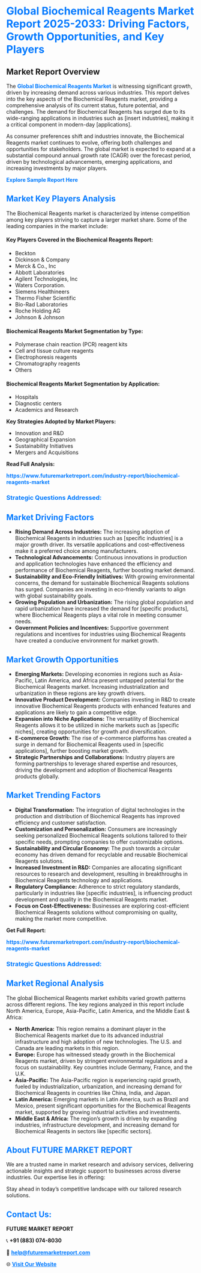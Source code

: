 <h1 style="color: #007BFF;">Global Biochemical Reagents Market Report 2025-2033: Driving Factors, Growth Opportunities, and Key Players</h1>

<section id="overview">
<h2>Market Report Overview</h2>
<p>The <a href="https://www.futuremarketreport.com/industry-report/biochemical-reagents-market" style="color: #007BFF; text-decoration: none;"><strong>Global Biochemical Reagents Market</strong></a> is witnessing significant growth, driven by increasing demand across various industries. This report delves into the key aspects of the Biochemical Reagents market, providing a comprehensive analysis of its current status, future potential, and challenges. The demand for Biochemical Reagents has surged due to its wide-ranging applications in industries such as [insert industries], making it a critical component in modern-day [applications].</p>
<p>As consumer preferences shift and industries innovate, the Biochemical Reagents market continues to evolve, offering both challenges and opportunities for stakeholders. The global market is expected to expand at a substantial compound annual growth rate (CAGR) over the forecast period, driven by technological advancements, emerging applications, and increasing investments by major players.</p>
</section>

<section id="overview">
<p><a href="https://www.futuremarketreport.com/request-sample/reportId=43462" style="color: #007BFF; text-decoration: none;"><strong>Explore Sample Report Here</strong></a></p>
</section>

<section id="key-players">
<h2 style="color: #007BFF;">Market Key Players Analysis</h2>
<p>The Biochemical Reagents market is characterized by intense competition among key players striving to capture a larger market share. Some of the leading companies in the market include:</p>
<h4>Key Players Covered in the Biochemical Reagents Report:</h4>
<ul><li>Beckton</li><li>Dickinson &amp; Company</li><li>Merck &amp; Co., Inc</li><li>Abbott Laboratories</li><li>Agilent Technologies, Inc</li><li>Waters Corporation.</li><li>Siemens Healthineers</li><li>Thermo Fisher Scientific</li><li>Bio-Rad Laboratories</li><li>Roche Holding AG</li><li>Johnson &amp; Johnson</li></ul>
<h4>Biochemical Reagents Market Segmentation by Type:</h4>
<ul><li>Polymerase chain reaction (PCR) reagent kits</li><li>Cell and tissue culture reagents</li><li>Electrophoresis reagents</li><li>Chromatography reagents</li><li>Others</li></ul>

<h4>Biochemical Reagents Market Segmentation by Application:</h4>
<ul><li>Hospitals</li><li>Diagnostic centers</li><li>Academics and Research</li></ul>
<p><strong>Key Strategies Adopted by Market Players:</strong></p>
<ul>
<li>Innovation and R&D</li>
<li>Geographical Expansion</li>
<li>Sustainability Initiatives</li>
<li>Mergers and Acquisitions</li>
</ul>
</section>

<section>
<p><strong>Read Full Analysis: </strong></p><a href="https://www.futuremarketreport.com/industry-report/biochemical-reagents-market" style="color: #007BFF; text-decoration: none;"><strong>https://www.futuremarketreport.com/industry-report/biochemical-reagents-market</strong></a>
<h3 style="color: #007BFF;">Strategic Questions Addressed:</h3>
</section>

<section id="driving-factors">
<h2 style="color: #007BFF;">Market Driving Factors</h2>
<ul>
<li><strong>Rising Demand Across Industries:</strong> The increasing adoption of Biochemical Reagents in industries such as [specific industries] is a major growth driver. Its versatile applications and cost-effectiveness make it a preferred choice among manufacturers.</li>
<li><strong>Technological Advancements:</strong> Continuous innovations in production and application technologies have enhanced the efficiency and performance of Biochemical Reagents, further boosting market demand.</li>
<li><strong>Sustainability and Eco-Friendly Initiatives:</strong> With growing environmental concerns, the demand for sustainable Biochemical Reagents solutions has surged. Companies are investing in eco-friendly variants to align with global sustainability goals.</li>
<li><strong>Growing Population and Urbanization:</strong> The rising global population and rapid urbanization have increased the demand for [specific products], where Biochemical Reagents plays a vital role in meeting consumer needs.</li>
<li><strong>Government Policies and Incentives:</strong> Supportive government regulations and incentives for industries using Biochemical Reagents have created a conducive environment for market growth.</li>
</ul>
</section>

<section id="growth-opportunities">
<h2 style="color: #007BFF;">Market Growth Opportunities</h2>
<ul>
<li><strong>Emerging Markets:</strong> Developing economies in regions such as Asia-Pacific, Latin America, and Africa present untapped potential for the Biochemical Reagents market. Increasing industrialization and urbanization in these regions are key growth drivers.</li>
<li><strong>Innovative Product Development:</strong> Companies investing in R&D to create innovative Biochemical Reagents products with enhanced features and applications are likely to gain a competitive edge.</li>
<li><strong>Expansion into Niche Applications:</strong> The versatility of Biochemical Reagents allows it to be utilized in niche markets such as [specific niches], creating opportunities for growth and diversification.</li>
<li><strong>E-commerce Growth:</strong> The rise of e-commerce platforms has created a surge in demand for Biochemical Reagents used in [specific applications], further boosting market growth.</li>
<li><strong>Strategic Partnerships and Collaborations:</strong> Industry players are forming partnerships to leverage shared expertise and resources, driving the development and adoption of Biochemical Reagents products globally.</li>
</ul>
</section>

<section id="trending-factors">
<h2 style="color: #007BFF;">Market Trending Factors</h2>
<ul>
<li><strong>Digital Transformation:</strong> The integration of digital technologies in the production and distribution of Biochemical Reagents has improved efficiency and customer satisfaction.</li>
<li><strong>Customization and Personalization:</strong> Consumers are increasingly seeking personalized Biochemical Reagents solutions tailored to their specific needs, prompting companies to offer customizable options.</li>
<li><strong>Sustainability and Circular Economy:</strong> The push towards a circular economy has driven demand for recyclable and reusable Biochemical Reagents solutions.</li>
<li><strong>Increased Investment in R&D:</strong> Companies are allocating significant resources to research and development, resulting in breakthroughs in Biochemical Reagents technology and applications.</li>
<li><strong>Regulatory Compliance:</strong> Adherence to strict regulatory standards, particularly in industries like [specific industries], is influencing product development and quality in the Biochemical Reagents market.</li>
<li><strong>Focus on Cost-Effectiveness:</strong> Businesses are exploring cost-efficient Biochemical Reagents solutions without compromising on quality, making the market more competitive.</li>
</ul>
</section>

<section>
<p><strong>Get Full Report: </strong></p><a href="https://www.futuremarketreport.com/industry-report/biochemical-reagents-market" style="color: #007BFF; text-decoration: none;"><strong>https://www.futuremarketreport.com/industry-report/biochemical-reagents-market</strong></a>
<h3 style="color: #007BFF;">Strategic Questions Addressed:</h3>
</section>


<section id="regional-analysis">
<h2 style="color: #007BFF;">Market Regional Analysis</h2>
<p>The global Biochemical Reagents market exhibits varied growth patterns across different regions. The key regions analyzed in this report include North America, Europe, Asia-Pacific, Latin America, and the Middle East & Africa:</p>
<ul>
<li><strong>North America:</strong> This region remains a dominant player in the Biochemical Reagents market due to its advanced industrial infrastructure and high adoption of new technologies. The U.S. and Canada are leading markets in this region.</li>
<li><strong>Europe:</strong> Europe has witnessed steady growth in the Biochemical Reagents market, driven by stringent environmental regulations and a focus on sustainability. Key countries include Germany, France, and the U.K.</li>
<li><strong>Asia-Pacific:</strong> The Asia-Pacific region is experiencing rapid growth, fueled by industrialization, urbanization, and increasing demand for Biochemical Reagents in countries like China, India, and Japan.</li>
<li><strong>Latin America:</strong> Emerging markets in Latin America, such as Brazil and Mexico, present significant opportunities for the Biochemical Reagents market, supported by growing industrial activities and investments.</li>
<li><strong>Middle East & Africa:</strong> The region’s growth is driven by expanding industries, infrastructure development, and increasing demand for Biochemical Reagents in sectors like [specific sectors].</li>
</ul>
</section>

<footer>
<h2 style="color: #007BFF;">About FUTURE MARKET REPORT</h2>
<p>We are a trusted name in market research and advisory services, delivering actionable insights and strategic support to businesses across diverse industries. Our expertise lies in offering:</p>

<p>Stay ahead in today’s competitive landscape with our tailored research solutions.</p>

<h2 style="color: #007BFF;">Contact Us:</h2>
<p><strong>FUTURE MARKET REPORT</strong></p>
<p>📞 <strong>+91 (883) 074-8030</strong></p>
<p>📧 <strong><a href="mailto:help@futuremarketreport.com" style="color: #007BFF;">help@futuremarketreport.com</a></strong></p>
<p>🌐 <strong><a href="https://www.futuremarketreport.com/" style="color: #007BFF;">Visit Our Website</a></strong></p>
</footer>